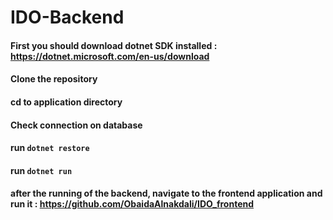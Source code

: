
# IDO-Backend

#### First you should download dotnet SDK installed : https://dotnet.microsoft.com/en-us/download
#### Clone the repository
#### cd to application directory
#### Check connection on database
#### run `dotnet restore`
#### run `dotnet run`
#### after the running of the backend, navigate to the frontend application and run it : https://github.com/ObaidaAlnakdali/IDO_frontend